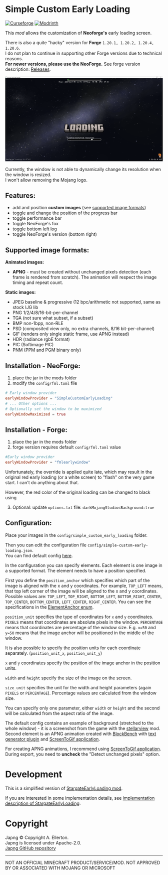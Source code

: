 # Simple Custom Early Loading

<a href="https://www.curseforge.com/minecraft/mc-mods/simple-custom-early-loading" target="_blank"><img src="https://img.shields.io/curseforge/dt/1214077?style=for-the-badge&logo=curseforge&color=626e7b" alt="Curseforge"></a>
<a href="https://modrinth.com/mod/simple-custom-early-loading" target="_blank"><img src="https://img.shields.io/modrinth/dt/simple-custom-early-loading?style=for-the-badge&logo=modrinth&color=626e7b" alt="Modrinth"></a>

This _mod_ allows the customization of **Neoforge's** early loading screen.

There is also a quite "hacky" version for **Forge** `1.20.1, 1.20.2, 1.20.4, 1.20.6`.  
I do not plan to continue in supporting other Forge versions due to technical reasons.  
**For newer versions, please use the NeoForge.**
See forge version description: [Releases](https://github.com/lukaskabc/SimpleCustomEarlyLoading/releases).

![Preview](./preview.png)

Currently, the window is not able to dynamically change its resolution when the window is resized.  
I won't allow removing the Mojang logo.

## Features:

- add and position **custom images** (see [supported image formats](#supported-image-formats))
- toggle and change the position of the progress bar
- toggle performance bar
- toggle NeoForge's fox
- toggle bottom left log
- toggle NeoForge's version (bottom right)

## Supported image formats:

**Animated images:**

- **APNG** - must be created without unchanged pixels detection (each frame is rendered from scratch).
  The animation will respect the image timing and repeat count.

**Static images:**

- JPEG baseline & progressive (12 bpc/arithmetic not supported, same as stock IJG lib
- PNG 1/2/4/8/16-bit-per-channel
- TGA (not sure what subset, if a subset)
- BMP non-1bpp, non-RLE
- PSD (composited view only, no extra channels, 8/16 bit-per-channel)
- GIF (renders only single static frame, use APNG instead)
- HDR (radiance rgbE format)
- PIC (Softimage PIC)
- PNM (PPM and PGM binary only)

## Installation - NeoForge:

1. place the jar in the mods folder
2. modify the `config/fml.toml` file

```toml
# Early window provider
earlyWindowProvider = "SimpleCustomEarlyLoading"
# ... Other options ...
# Optionally set the window to be maximized
earlyWindowMaximized = true
```

## Installation - Forge:

1. place the jar in the mods folder
2. forge version requires default `config/fml.toml` value

```toml
#Early window provider
earlyWindowProvider = "fmlearlywindow"
```

Unfortunately, the override is applied quite late,
which may result in the original red early loading (or a white screen) to "flash" on the very game start.
I can't do anything about that.

However, the red color of the original loading can be changed to black using

3. Optional: update `options.txt` file: `darkMojangStudiosBackground:true`

## Configuration:

Place your images in the `config/simple_custom_early_loading` folder.

Then you can edit the configuration file `config/simple-custom-early-loading.json`.  
You can find default
config [here](https://github.com/lukaskabc/SimpleCustomEarlyLoading/blob/main/src/main/resources/default_config.json).

In the configuration you can specify elements.
Each element is one image in a supported format.
The element needs to have a position specified.

First you define the `position_anchor` which specifies which part of the image is aligned with the x and y coordinates.
For example, `TOP_LEFT` means, that top left corner of the image will be aligned to the x and y coordinates.
Possible values are: `TOP_LEFT`, `TOP_RIGHT`, `BOTTOM_LEFT`, `BOTTOM_RIGHT`, `CENTER`, `TOP_CENTER`, `BOTTOM_CENTER`,
`LEFT_CENTER`, `RIGHT_CENTER`.
You can see the specifications in
the [ElementAnchor enum](./src/main/java/cz/lukaskabc/minecraft/mod_loader/loading/simple_custom_early_loading/config/element_anchor/ElementAnchor.java).

`position_unit` specifies the type of coordinates for `x` and `y` coordinates.
`PIXELS` means that coordinates are absolute pixels in the window.
`PERCENTAGE` means that coordinates are percentage of the window size.
E.g. `x=50` and `y=50` means that the image anchor will be positioned in the middle of the window.

It is also possible to specify the position units for each coordinate separately.
(`position_unit_x`, `position_unit_y`)

`x` and `y` coordinates specify the position of the image anchor in the position units.

`width` and `height` specify the size of the image on the screen.

`size_unit` specifies the unit for the width and height parameters (again `PIXELS` or `PERCENTAGE`).
Percentage values are calculated from the window size.

You can specify only one parameter, either `width` or `height` and the second will be calculated from the aspect ratio
of the image.

The default config contains an example of background (stretched to the whole window) -
it is a screenshot from the game with the [stellarview](https://github.com/Povstalec/StellarView) mod.  
Second element is an APNG animation created with [BlockBench](https://www.blockbench.net/)
with [text generator plugin](https://www.blockbench.net/plugins/mc_text_generator)
and [ScreenToGif application](https://www.screentogif.com/).

For creating APNG animations, I recommend using [ScreenToGif application](https://www.screentogif.com/).
During export, you need to **uncheck** the "Detect unchanged pixels" option.

# Development

This is a simplified version of [StargateEarlyLoading mod](https://github.com/lukaskabc/StargateEarlyLoading).

If you are interested in some implementation details,
see [implementation description of StargateEarlyLoading](https://github.com/lukaskabc/StargateEarlyLoading/blob/main/docs/implementation.md).

# Copyright

Japng © Copyright A. Ellerton.  
Japng is licensed under Apache-2.0.  
[Japng GitHub repository](https://github.com/aellerton/japng)

___

NOT AN OFFICIAL MINECRAFT PRODUCT/SERVICE/MOD. NOT APPROVED BY OR ASSOCIATED WITH MOJANG OR MICROSOFT

